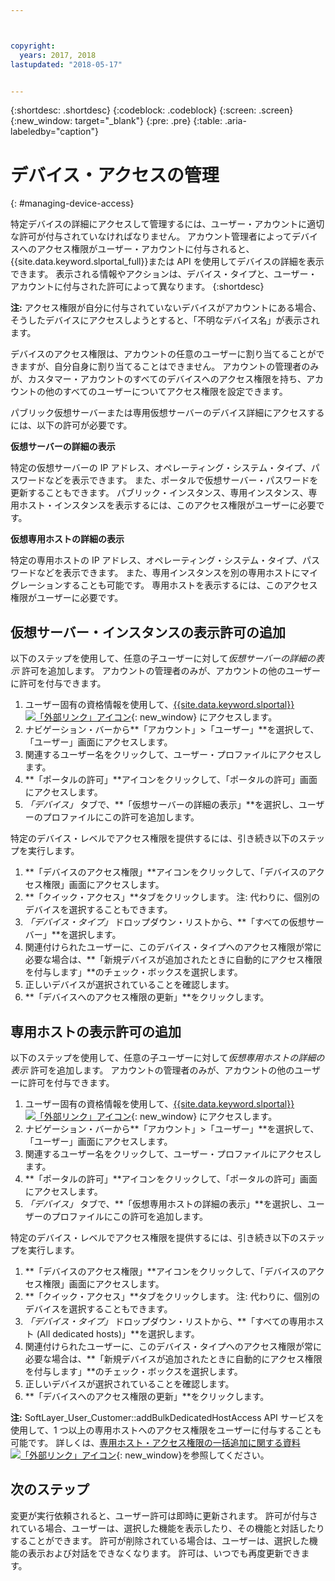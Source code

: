 ```yaml
---



copyright:
  years: 2017, 2018
lastupdated: "2018-05-17"


---
```


{:shortdesc: .shortdesc}
{:codeblock: .codeblock}
{:screen: .screen}
{:new_window: target="_blank"}
{:pre: .pre}
{:table: .aria-labeledby="caption"}


# デバイス・アクセスの管理
{: #managing-device-access}

特定デバイスの詳細にアクセスして管理するには、ユーザー・アカウントに適切な許可が付与されていなければなりません。  アカウント管理者によってデバイスへのアクセス権限がユーザー・アカウントに付与されると、{{site.data.keyword.slportal_full}}または API を使用してデバイスの詳細を表示できます。  表示される情報やアクションは、デバイス・タイプと、ユーザー・アカウントに付与された許可によって異なります。
{:shortdesc}

**注:** アクセス権限が自分に付与されていないデバイスがアカウントにある場合、そうしたデバイスにアクセスしようとすると、「不明なデバイス名」が表示されます。

デバイスのアクセス権限は、アカウントの任意のユーザーに割り当てることができますが、自分自身に割り当てることはできません。 アカウントの管理者のみが、カスタマー・アカウントのすべてのデバイスへのアクセス権限を持ち、アカウントの他のすべてのユーザーについてアクセス権限を設定できます。 

パブリック仮想サーバーまたは専用仮想サーバーのデバイス詳細にアクセスするには、以下の許可が必要です。

**仮想サーバーの詳細の表示**

特定の仮想サーバーの IP アドレス、オペレーティング・システム・タイプ、パスワードなどを表示できます。  また、ポータルで仮想サーバー・パスワードを更新することもできます。 パブリック・インスタンス、専用インスタンス、専用ホスト・インスタンスを表示するには、このアクセス権限がユーザーに必要です。

**仮想専用ホストの詳細の表示**

特定の専用ホストの IP アドレス、オペレーティング・システム・タイプ、パスワードなどを表示できます。  また、専用インスタンスを別の専用ホストにマイグレーションすることも可能です。 専用ホストを表示するには、このアクセス権限がユーザーに必要です。

## 仮想サーバー・インスタンスの表示許可の追加
以下のステップを使用して、任意の子ユーザーに対して*仮想サーバーの詳細の表示* 許可を追加します。 アカウントの管理者のみが、アカウントの他のユーザーに許可を付与できます。  

1. ユーザー固有の資格情報を使用して、[{{site.data.keyword.slportal}} ![「外部リンク」アイコン](../icons/launch-glyph.svg "「外部リンク」アイコン")](https://control.softlayer.com/){: new_window} にアクセスします。
2. ナビゲーション・バーから**「アカウント」>「ユーザー」**を選択して、「ユーザー」画面にアクセスします。
3. 関連するユーザー名をクリックして、ユーザー・プロファイルにアクセスします。
4. **「ポータルの許可」**アイコンをクリックして、「ポータルの許可」画面にアクセスします。
5. *「デバイス」* タブで、**「仮想サーバーの詳細の表示」**を選択し、ユーザーのプロファイルにこの許可を追加します。

特定のデバイス・レベルでアクセス権限を提供するには、引き続き以下のステップを実行します。

1. **「デバイスのアクセス権限」**アイコンをクリックして、「デバイスのアクセス権限」画面にアクセスします。
2. **「クイック・アクセス」**タブをクリックします。 
   注: 代わりに、個別のデバイスを選択することもできます。
3. *「デバイス・タイプ」* ドロップダウン・リストから、**「すべての仮想サーバー」**を選択します。
4. 関連付けられたユーザーに、このデバイス・タイプへのアクセス権限が常に必要な場合は、**「新規デバイスが追加されたときに自動的にアクセス権限を付与します」**のチェック・ボックスを選択します。
5. 正しいデバイスが選択されていることを確認します。
6. **「デバイスへのアクセス権限の更新」**をクリックします。

## 専用ホストの表示許可の追加
以下のステップを使用して、任意の子ユーザーに対して*仮想専用ホストの詳細の表示* 許可を追加します。 アカウントの管理者のみが、アカウントの他のユーザーに許可を付与できます。

1. ユーザー固有の資格情報を使用して、[{{site.data.keyword.slportal}} ![「外部リンク」アイコン](../icons/launch-glyph.svg "「外部リンク」アイコン")](https://control.softlayer.com/){: new_window} にアクセスします。
2. ナビゲーション・バーから**「アカウント」>「ユーザー」**を選択して、「ユーザー」画面にアクセスします。
3. 関連するユーザー名をクリックして、ユーザー・プロファイルにアクセスします。
4. **「ポータルの許可」**アイコンをクリックして、「ポータルの許可」画面にアクセスします。
5. *「デバイス」* タブで、**「仮想専用ホストの詳細の表示」**を選択し、ユーザーのプロファイルにこの許可を追加します。

特定のデバイス・レベルでアクセス権限を提供するには、引き続き以下のステップを実行します。

1. **「デバイスのアクセス権限」**アイコンをクリックして、「デバイスのアクセス権限」画面にアクセスします。
2. **「クイック・アクセス」**タブをクリックします。 
   注: 代わりに、個別のデバイスを選択することもできます。
3. *「デバイス・タイプ」* ドロップダウン・リストから、**「すべての専用ホスト (All dedicated hosts)」**を選択します。
4. 関連付けられたユーザーに、このデバイス・タイプへのアクセス権限が常に必要な場合は、**「新規デバイスが追加されたときに自動的にアクセス権限を付与します」**のチェック・ボックスを選択します。
5. 正しいデバイスが選択されていることを確認します。
6. **「デバイスへのアクセス権限の更新」**をクリックします。

**注:** SoftLayer_User_Customer::addBulkDedicatedHostAccess API サービスを使用して、1 つ以上の専用ホストへのアクセス権限をユーザーに付与することも可能です。 詳しくは、[専用ホスト・アクセス権限の一括追加に関する資料![「外部リンク」アイコン](../icons/launch-glyph.svg "「外部リンク」アイコン")](https://softlayer.github.io/reference/services/SoftLayer_User_Customer/addBulkDedicatedHostAccess/){: new_window}を参照してください。  

## 次のステップ
変更が実行依頼されると、ユーザー許可は即時に更新されます。 許可が付与されている場合、ユーザーは、選択した機能を表示したり、その機能と対話したりすることができます。 許可が削除されている場合は、ユーザーは、選択した機能の表示および対話をできなくなります。 許可は、いつでも再度更新できます。
